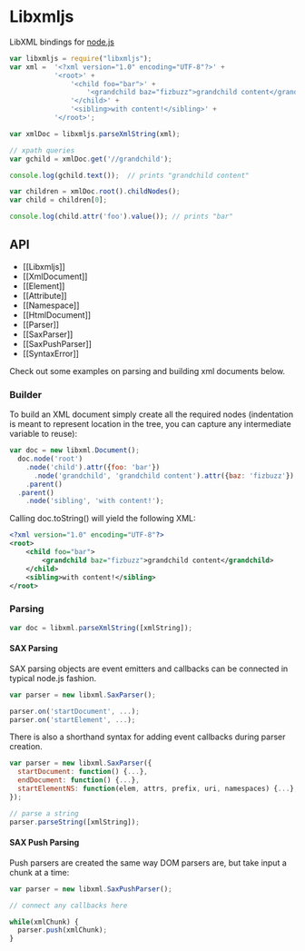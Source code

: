 # Libxmljs

LibXML bindings for  [node.js](http://nodejs.org/)

```javascript
var libxmljs = require("libxmljs");
var xml =  '<?xml version="1.0" encoding="UTF-8"?>' +
           '<root>' +
               '<child foo="bar">' +
                   '<grandchild baz="fizbuzz">grandchild content</grandchild>' +
               '</child>' +
               '<sibling>with content!</sibling>' +
           '</root>';

var xmlDoc = libxmljs.parseXmlString(xml);

// xpath queries
var gchild = xmlDoc.get('//grandchild');

console.log(gchild.text());  // prints "grandchild content"

var children = xmlDoc.root().childNodes();
var child = children[0];

console.log(child.attr('foo').value()); // prints "bar"
```

## API

* [[Libxmljs]]
* [[XmlDocument]]
* [[Element]]
* [[Attribute]]
* [[Namespace]]
* [[HtmlDocument]]
* [[Parser]]
* [[SaxParser]]
* [[SaxPushParser]]
* [[SyntaxError]]

Check out some examples on parsing and building xml documents below.

### Builder

To build an XML document simply create all the required nodes (indentation is meant to represent location in the tree, you can capture any intermediate variable to reuse):

```javascript
var doc = new libxml.Document();
  doc.node('root')
    .node('child').attr({foo: 'bar'})
      .node('grandchild', 'grandchild content').attr({baz: 'fizbuzz'})
    .parent()
  .parent()
    .node('sibling', 'with content!');
```

Calling doc.toString() will yield the following XML:

```xml
<?xml version="1.0" encoding="UTF-8"?>
<root>
    <child foo="bar">
        <grandchild baz="fizbuzz">grandchild content</grandchild>
    </child>
    <sibling>with content!</sibling>
</root>
```

### Parsing

```javascript
var doc = libxml.parseXmlString([xmlString]);
```

#### SAX Parsing

SAX parsing objects are event emitters and callbacks can be connected in typical node.js fashion.

```javascript
var parser = new libxml.SaxParser();

parser.on('startDocument', ...);
parser.on('startElement', ...);
```

There is also a shorthand syntax for adding event callbacks during parser creation.

```javascript
var parser = new libxml.SaxParser({
  startDocument: function() {...},
  endDocument: function() {...},
  startElementNS: function(elem, attrs, prefix, uri, namespaces) {...},
});

// parse a string
parser.parseString([xmlString]);
```

#### SAX Push Parsing

Push parsers are created the same way DOM parsers are, but take input a chunk at a time:

```javascript
var parser = new libxml.SaxPushParser();

// connect any callbacks here

while(xmlChunk) {
  parser.push(xmlChunk);
}
```
